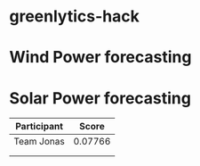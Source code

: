 # greenlytics-hack

# Wind Power forecasting

# Solar Power forecasting

| Participant | Score |
|---|---|
| Team Jonas | 0.07766 |
|   |   |
|   |   |
